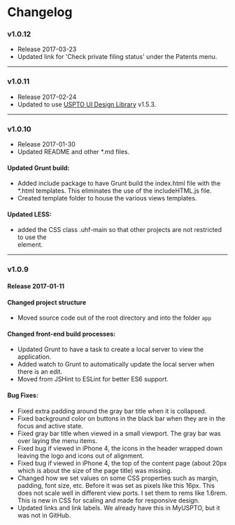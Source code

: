 Changelog
=========

### v1.0.12
* Release 2017-03-23
* Updated link for 'Check private filing status' under the Patents menu.

-----
### v1.0.11
* Release 2017-02-24
* Updated to use [USPTO UI Design Library](http://uspto.github.io/designpatterns/index.html) v1.5.3.

-----
### v1.0.10 

* Release 2017-01-30
* Updated README and other *.md files.

#### Updated Grunt build:  
* Added include package to have Grunt build the index.html file with the *.html templates.  This eliminates the use of the includeHTML.js file.  
* Created template folder to house the various views templates.

#### Updated LESS: 
* added the CSS class .uhf-main so that other projects are not restricted to use the <main> element.

-----
### v1.0.9 

#### Release 2017-01-11
#### Changed project structure
* Moved source code out of the root directory and into the folder `app`


#### Changed front-end build processes:
* Updated Grunt to have a task to create a local server to view the application.
* Added watch to Grunt to automatically update the local server when there is an edit.
* Moved from JSHint to ESLint for better ES6 support.


#### Bug Fixes:
* Fixed extra padding around the gray bar title when it is collapsed.
* Fixed background color on buttons in the black bar when they are in the focus and active state.
* Fixed gray bar title when viewed in a small viewport.  The gray bar was over laying the menu items.
* Fixed bug if viewed in iPhone 4, the icons in the header wrapped down leaving the logo and icons out of alignment.
* Fixed bug if viewed in iPhone 4, the top of the content page (about 20px which is about the size of the page title) was missing.
* Changed how we set values on some CSS properties such as margin, padding, font size, etc.  Before it was set as pixels like this 16px.  This does not scale well in different view ports.  I set them to rems  like 1.6rem.  This is new in CSS for scaling and made for responsive design.
* Updated links and link labels.  We already have this in MyUSPTO, but it was not in GitHub.

